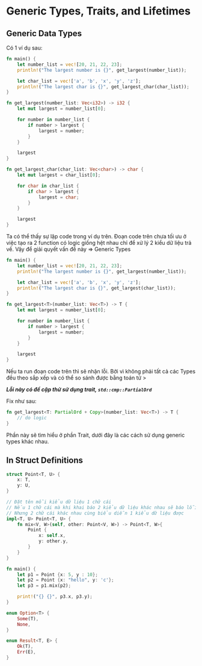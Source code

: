 # Generic Types, Traits, and Lifetimes

## Generic Data Types
Có 1 ví dụ sau:

```rust
fn main() {
    let number_list = vec![20, 21, 22, 23];
    println!("The largest number is {}", get_largest(number_list));

    let char_list = vec!['a', 'b', 'x', 'y', 'z'];
    println!("The largest char is {}", get_largest_char(char_list));
}

fn get_largest(number_list: Vec<i32>) -> i32 {
    let mut largest = number_list[0];

    for number in number_list {
        if number > largest {
            largest = number;
        }
    }

    largest
}

fn get_largest_char(char_list: Vec<char>) -> char {
    let mut largest = char_list[0];

    for char in char_list {
        if char > largest {
            largest = char;
        }
    }

    largest
}
```

Ta có thể thấy sự lặp code trong ví dụ trên. Đoạn code trên chưa tối ưu ở việc tạo ra 2 function có logic giống hệt nhau chỉ để xử lý 2 kiểu dữ liệu trả về. Vậy để giải quyết vấn đề này
=> Generic Types

```rust
fn main() {
    let number_list = vec![20, 21, 22, 23];
    println!("The largest number is {}", get_largest(number_list));

    let char_list = vec!['a', 'b', 'x', 'y', 'z'];
    println!("The largest char is {}", get_largest(char_list));
}

fn get_largest<T>(number_list: Vec<T>) -> T {
    let mut largest = number_list[0];

    for number in number_list {
        if number > largest {
            largest = number;
        }
    }

    largest
}
```

Nếu ta run đoạn code trên thì sẽ nhận lỗi.
Bởi vì không phải tất cả các Types đều theo sắp xếp và có thể so sánh được bằng toán tử >

***Lỗi này có đề cập thử sử dụng trait, `std::cmp::PartialOrd`***

Fix như sau:

```rust
fn get_largest<T: PartialOrd + Copy>(number_list: Vec<T>) -> T {
    // do logic
}
```

Phần này sẽ tìm hiểu ở phần Trait, dưới đây là các cách sử dụng generic types khác nhau.

## In Struct Definitions

```rust
struct Point<T, U> {
    x: T,
    y: U,
}

// Đặt tên mỗi kiểu dữ liệu 1 chữ cái
// Nếu 1 chữ cái mà khi khai báo 2 kiểu dữ liệu khác nhau sẽ báo lỗi
// Nhưng 2 chữ cái khác nhau cùng biểu diễn 1 kiểu dữ liệu được
impl<T, U> Point<T, U> {
    fn mix<V, W>(self, other: Point<V, W>) -> Point<T, W>{
        Point {
            x: self.x,
            y: other.y,
        }
    }
}

fn main() {
    let p1 = Point {x: 5, y : 10};
    let p2 = Point {x: "hello", y: 'c'};
    let p3 = p1.mix(p2);

    print!("{} {}", p3.x, p3.y);
}

enum Option<T> {
    Some(T),
    None,
}

enum Result<T, E> {
    Ok(T),
    Err(E),
}
```